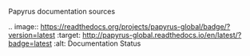 Papyrus documentation sources

.. image:: https://readthedocs.org/projects/papyrus-global/badge/?version=latest
    :target: http://papyrus-global.readthedocs.io/en/latest/?badge=latest
    :alt: Documentation Status
    
